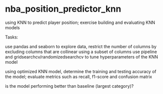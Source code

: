# nba_position_predictor_knn
using KNN to predict player position; exercise building and evaluating KNN models

Tasks:

use pandas and seaborn to explore data, restrict the number of columns by excluding columns that are collinear
using a subset of columns use pipeline and gridsearchcv/randomizedsearchcv to tune hyperparameters of the KNN model

using optimized KNN model, determine the training and testing accuracy of the model; evaluate metrics such as recall, f1-score and confusion matrix

is the model performing better than baseline (largest category)?
